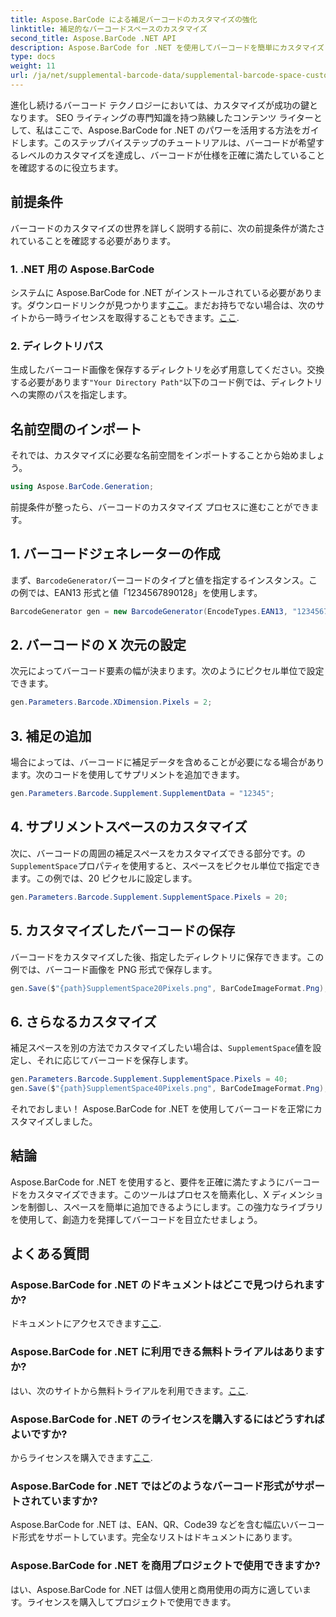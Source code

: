 ```yaml
---
title: Aspose.BarCode による補足バーコードのカスタマイズの強化
linktitle: 補足的なバーコードスペースのカスタマイズ
second_title: Aspose.BarCode .NET API
description: Aspose.BarCode for .NET を使用してバーコードを簡単にカスタマイズします。 X 次元を制御し、スペースを補います。無料トライアルを試してみましょう！
type: docs
weight: 11
url: /ja/net/supplemental-barcode-data/supplemental-barcode-space-customization/
---
```


進化し続けるバーコード テクノロジーにおいては、カスタマイズが成功の鍵となります。 SEO ライティングの専門知識を持つ熟練したコンテンツ ライターとして、私はここで、Aspose.BarCode for .NET のパワーを活用する方法をガイドします。このステップバイステップのチュートリアルは、バーコードが希望するレベルのカスタマイズを達成し、バーコードが仕様を正確に満たしていることを確認するのに役立ちます。

## 前提条件

バーコードのカスタマイズの世界を詳しく説明する前に、次の前提条件が満たされていることを確認する必要があります。

### 1. .NET 用の Aspose.BarCode

システムに Aspose.BarCode for .NET がインストールされている必要があります。ダウンロードリンクが見つかります[ここ](https://releases.aspose.com/barcode/net/)。まだお持ちでない場合は、次のサイトから一時ライセンスを取得することもできます。[ここ](https://purchase.aspose.com/temporary-license/).

### 2. ディレクトリパス

生成したバーコード画像を保存するディレクトリを必ず用意してください。交換する必要があります`"Your Directory Path"`以下のコード例では、ディレクトリへの実際のパスを指定します。

## 名前空間のインポート

それでは、カスタマイズに必要な名前空間をインポートすることから始めましょう。

```csharp
using Aspose.BarCode.Generation;
```

前提条件が整ったら、バーコードのカスタマイズ プロセスに進むことができます。

## 1. バーコードジェネレーターの作成

まず、`BarcodeGenerator`バーコードのタイプと値を指定するインスタンス。この例では、EAN13 形式と値「1234567890128」を使用します。

```csharp
BarcodeGenerator gen = new BarcodeGenerator(EncodeTypes.EAN13, "1234567890128");
```

## 2. バーコードの X 次元の設定

次元によってバーコード要素の幅が決まります。次のようにピクセル単位で設定できます。

```csharp
gen.Parameters.Barcode.XDimension.Pixels = 2;
```

## 3. 補足の追加

場合によっては、バーコードに補足データを含めることが必要になる場合があります。次のコードを使用してサプリメントを追加できます。

```csharp
gen.Parameters.Barcode.Supplement.SupplementData = "12345";
```

## 4. サプリメントスペースのカスタマイズ

次に、バーコードの周囲の補足スペースをカスタマイズできる部分です。の`SupplementSpace`プロパティを使用すると、スペースをピクセル単位で指定できます。この例では、20 ピクセルに設定します。

```csharp
gen.Parameters.Barcode.Supplement.SupplementSpace.Pixels = 20;
```

## 5. カスタマイズしたバーコードの保存

バーコードをカスタマイズした後、指定したディレクトリに保存できます。この例では、バーコード画像を PNG 形式で保存します。

```csharp
gen.Save($"{path}SupplementSpace20Pixels.png", BarCodeImageFormat.Png);
```

## 6. さらなるカスタマイズ

補足スペースを別の方法でカスタマイズしたい場合は、`SupplementSpace`値を設定し、それに応じてバーコードを保存します。

```csharp
gen.Parameters.Barcode.Supplement.SupplementSpace.Pixels = 40;
gen.Save($"{path}SupplementSpace40Pixels.png", BarCodeImageFormat.Png);
```

それでおしまい！ Aspose.BarCode for .NET を使用してバーコードを正常にカスタマイズしました。

## 結論

Aspose.BarCode for .NET を使用すると、要件を正確に満たすようにバーコードをカスタマイズできます。このツールはプロセスを簡素化し、X ディメンションを制御し、スペースを簡単に追加できるようにします。この強力なライブラリを使用して、創造力を発揮してバーコードを目立たせましょう。

## よくある質問

### Aspose.BarCode for .NET のドキュメントはどこで見つけられますか?
ドキュメントにアクセスできます[ここ](https://reference.aspose.com/barcode/net/).

### Aspose.BarCode for .NET に利用できる無料トライアルはありますか?
はい、次のサイトから無料トライアルを利用できます。[ここ](https://releases.aspose.com/).

### Aspose.BarCode for .NET のライセンスを購入するにはどうすればよいですか?
からライセンスを購入できます[ここ](https://purchase.aspose.com/buy).

### Aspose.BarCode for .NET ではどのようなバーコード形式がサポートされていますか?
Aspose.BarCode for .NET は、EAN、QR、Code39 などを含む幅広いバーコード形式をサポートしています。完全なリストはドキュメントにあります。

### Aspose.BarCode for .NET を商用プロジェクトで使用できますか?
はい、Aspose.BarCode for .NET は個人使用と商用使用の両方に適しています。ライセンスを購入してプロジェクトで使用できます。